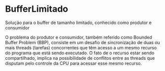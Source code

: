 # BufferLimitado
 Solução para o buffer de tamanho limitado, conhecido como produtor e consumidor
 
 O problema do produtor e consumidor, também referido como Bounded Buffer Problem (BBP), consiste em um desafio de sincronização de duas ou mais threads (tarefas) concorrentes que têm acesso a um mesmo recurso do programa que está sendo executado. O fato de o recurso estar sendo compartilhado, implica na possibilidade de conflitos entre as threads que disputam pelo controle da CPU para acessar esse mesmo recurso.
